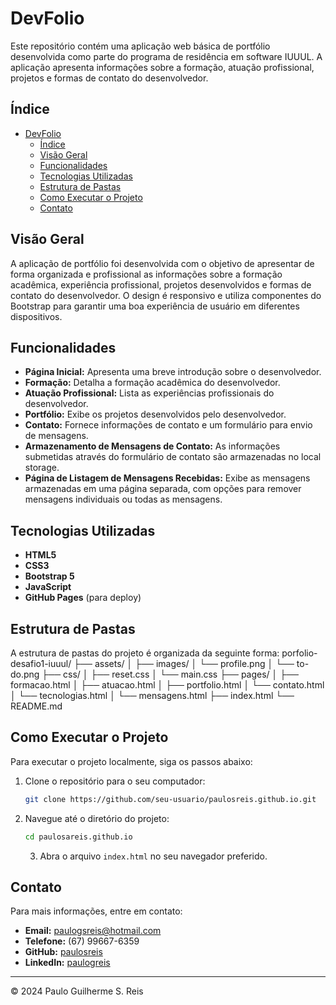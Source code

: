 # DevFolio

Este repositório contém uma aplicação web básica de portfólio desenvolvida como parte do programa de residência em software IUUUL. A aplicação apresenta informações sobre a formação, atuação profissional, projetos e formas de contato do desenvolvedor.

## Índice

- [DevFolio](#devfolio)
  - [Índice](#índice)
  - [Visão Geral](#visão-geral)
  - [Funcionalidades](#funcionalidades)
  - [Tecnologias Utilizadas](#tecnologias-utilizadas)
  - [Estrutura de Pastas](#estrutura-de-pastas)
  - [Como Executar o Projeto](#como-executar-o-projeto)
  - [Contato](#contato)

## Visão Geral

A aplicação de portfólio foi desenvolvida com o objetivo de apresentar de forma organizada e profissional as informações sobre a formação acadêmica, experiência profissional, projetos desenvolvidos e formas de contato do desenvolvedor. O design é responsivo e utiliza componentes do Bootstrap para garantir uma boa experiência de usuário em diferentes dispositivos.

## Funcionalidades

- **Página Inicial:** Apresenta uma breve introdução sobre o desenvolvedor.
- **Formação:** Detalha a formação acadêmica do desenvolvedor.
- **Atuação Profissional:** Lista as experiências profissionais do desenvolvedor.
- **Portfólio:** Exibe os projetos desenvolvidos pelo desenvolvedor.
- **Contato:** Fornece informações de contato e um formulário para envio de mensagens.
- **Armazenamento de Mensagens de Contato:** As informações submetidas através do formulário de contato são armazenadas no local storage.
- **Página de Listagem de Mensagens Recebidas:** Exibe as mensagens armazenadas em uma página separada, com opções para remover mensagens individuais ou todas as mensagens.


## Tecnologias Utilizadas

- **HTML5**
- **CSS3**
- **Bootstrap 5**
- **JavaScript**
- **GitHub Pages** (para deploy)

## Estrutura de Pastas

A estrutura de pastas do projeto é organizada da seguinte forma:
porfolio-desafio1-iuuul/ 
├── assets/ 
│ ├── images/ 
│   └── profile.png 
│   └── to-do.png 
├── css/ 
│ ├── reset.css 
│ └── main.css 
├── pages/ 
│ ├── formacao.html 
│ ├── atuacao.html 
│ ├── portfolio.html 
│ └── contato.html 
│ └── tecnologias.html
│ └── mensagens.html
├── index.html 
└── README.md

## Como Executar o Projeto

Para executar o projeto localmente, siga os passos abaixo:

1. Clone o repositório para o seu computador:
   ```bash
   git clone https://github.com/seu-usuario/paulosreis.github.io.git

2. Navegue até o diretório do projeto:
   ```bash
   cd paulosareis.github.io
   ```

   3. Abra o arquivo `index.html` no seu navegador preferido.

## Contato

Para mais informações, entre em contato:

- **Email:** paulogsreis@hotmail.com
- **Telefone:** (67) 99667-6359
- **GitHub:** [paulosreis](https://github.com/paulosreis)
- **LinkedIn:** [paulogreis](https://www.linkedin.com/in/paulogreis)

---

&copy; 2024 Paulo Guilherme S. Reis